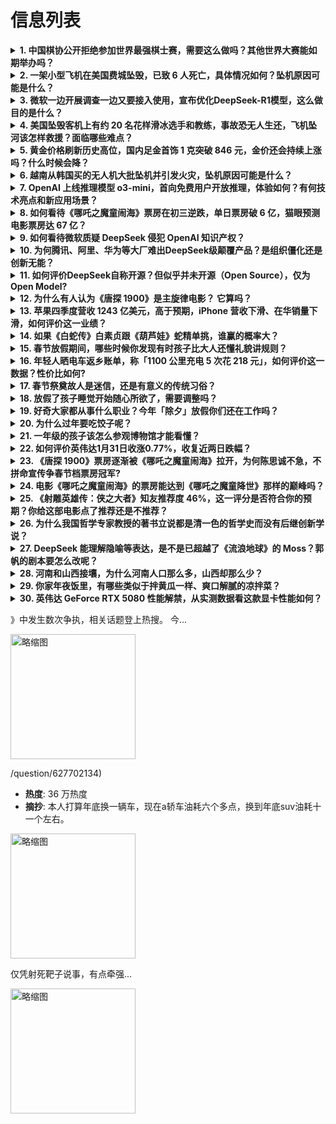 # 信息列表

<details>
<summary><b>1. 中国棋协公开拒绝参加世界最强棋士赛，需要这么做吗？其他世界大赛能如期举办吗？</b></summary>

- **地址**: [传送门](https://www.zhihu.com/question/10972427898)
- **热度**: 2241 万热度
- **摘抄**: 据韩媒1月28日报道，韩国棋院网站的2月对局日程表里，从2月5日到10日的世界最...

<img src="https://pic3.zhimg.com/50/v2-c0603c4594e816a13bd84f324fbe6cb4_b.jpg" alt="略缩图" width="200" />
</details>

<details>
<summary><b>2. 一架小型飞机在美国费城坠毁，已致 6 人死亡，具体情况如何？坠机原因可能是什么？</b></summary>

- **地址**: [传送门](https://www.zhihu.com/question/11010287743)
- **热度**: 386 万热度
- **摘抄**: 央视记者获悉，当地时间1月31日，美国一架承载两人的小型飞机从宾夕法尼亚州东北机...

<img src="https://pic1.zhimg.com/v2-c23262d61ca294492334d7fd3e22ded4_1440w.png" alt="略缩图" width="200" />
</details>

<details>
<summary><b>3. 微软一边开展调查一边又要接入使用，宣布优化DeepSeek-R1模型，这么做目的是什么？</b></summary>

- **地址**: [传送门](https://www.zhihu.com/question/10936295080)
- **热度**: 329 万热度
- **摘抄**: 微软今日发文，宣布推出针对 NPU 优化的 DeepSeek-R1。微软表示，首...

<img src="https://picx.zhimg.com/80/v2-dd96eb208299c821ed01d0e9e471eddc_1440w.webp?source=1def8aca" alt="略缩图" width="200" />
</details>

<details>
<summary><b>4. 美国坠毁客机上有约 20 名花样滑冰选手和教练，事故恐无人生还，飞机坠河该怎样救援？面临哪些难点？</b></summary>

- **地址**: [传送门](https://www.zhihu.com/question/10890733872)
- **热度**: 307 万热度
- **摘抄**: 当地时间1月30日，央视记者获悉，一匿名花样滑冰业内人士向美国媒体《华盛顿邮报》...

<img src="https://pic2.zhimg.com/50/v2-75da2f4507f9743ef872cc0505edcc63_b.jpg" alt="略缩图" width="200" />
</details>

<details>
<summary><b>5. 黄金价格刷新历史高位，国内足金首饰 1 克突破 846 元，金价还会持续上涨吗？什么时候会降？</b></summary>

- **地址**: [传送门](https://www.zhihu.com/question/10959365322)
- **热度**: 234 万热度
- **摘抄**: 1月30日，国际金价大幅上涨。截至1月31日10时，现货黄金最高涨至2799.8...

<img src="https://pic1.zhimg.com/v2-55e0d435a5ec7c72ff9eff186a0e9616_xl.jpg?source=57bbeac9" alt="略缩图" width="200" />
</details>

<details>
<summary><b>6. 越南从韩国买的无人机大批坠机并引发火灾，坠机原因可能是什么？</b></summary>

- **地址**: [传送门](https://www.zhihu.com/question/10958226573)
- **热度**: 229 万热度
- **摘抄**: 越南从韩国买的无人机，大批坠机并引发火灾，被迫取消除夕夜飞行表演视频标题-观察者...

<img src="https://pic2.zhimg.com/50/v2-bea80d0e328f868dbf3fe6aa6defd33f_b.jpg" alt="略缩图" width="200" />
</details>

<details>
<summary><b>7. OpenAI 上线推理模型 o3-mini，首向免费用户开放推理，体验如何？有何技术亮点和新应用场景？</b></summary>

- **地址**: [传送门](https://www.zhihu.com/question/10996967363)
- **热度**: 223 万热度
- **摘抄**: 想法？感受？体验？与R1的对比？ 新的应用场景？ 不足？ 当地时间1月31日，O...

<img src="https://picx.zhimg.com/80/v2-541e7885c91ad16131d3efac67a70f9e_1440w.webp?source=1def8aca" alt="略缩图" width="200" />
</details>

<details>
<summary><b>8. 如何看待《哪吒之魔童闹海》票房在初三逆跌，单日票房破 6 亿，猫眼预测电影票房达 67 亿？</b></summary>

- **地址**: [传送门](https://www.zhihu.com/question/10984636436)
- **热度**: 214 万热度
- **摘抄**: 1、与春节档整体电影质量有关？ 2、哪吒本身电影质量如何？ 3、从数据分析为何在...

<img src="https://pica.zhimg.com/80/v2-a7790914ff9a40d98dea3f5ee8270f7a_1440w.png" alt="略缩图" width="200" />
</details>

<details>
<summary><b>9. 如何看待微软质疑 DeepSeek 侵犯 OpenAI 知识产权？</b></summary>

- **地址**: [传送门](https://www.zhihu.com/question/10905321704)
- **热度**: 153 万热度
- **摘抄**: 据《金融时报》消息，OpenAI表示已经发现证据，证明DeepSeek利用他们的...

<img src="https://picx.zhimg.com/80/v2-47b81f574bf869b402237977af21e7c6_1440w.png" alt="略缩图" width="200" />
</details>

<details>
<summary><b>10. 为何腾讯、阿里、华为等大厂难出DeepSeek级颠覆产品？是组织僵化还是创新无能？</b></summary>

- **地址**: [传送门](https://www.zhihu.com/question/10737583884)
- **热度**: 146 万热度
- **摘抄**: 大厂是否因“大公司病”（层级冗余、KPI导向）扼杀颠覆性创新？对比DeepSee...

<img src="https://picx.zhimg.com/80/v2-51e78ee67561a2a770960f3bd90da22b_1440w.png" alt="略缩图" width="200" />
</details>

<details>
<summary><b>11. 如何评价DeepSeek自称开源？但似乎并未开源（Open Source），仅为Open Model?</b></summary>

- **地址**: [传送门](https://www.zhihu.com/question/10748172232)
- **热度**: 137 万热度
- **摘抄**: 我对开源的理解，最早源于Linux开源和CFD开源模型（如Open Foam），...

<img src="https://pic1.zhimg.com/50/v2-f6ba0d00b00996400d554ced72e96882_b.jpg" alt="略缩图" width="200" />
</details>

<details>
<summary><b>12. 为什么有人认为《唐探 1900》是主旋律电影？ 它算吗？</b></summary>

- **地址**: [传送门](https://www.zhihu.com/question/10896170353)
- **热度**: 127 万热度
- **摘抄**: 我完全没看出来啊？ 就大清镶黄旗死带刀侍卫求人说救中国。 但当时确实是八国联军啊...

<img src="https://picx.zhimg.com/v2-807d024dfa6d4de6ebb206f74c36e029_xl.jpg?source=57bbeac9" alt="略缩图" width="200" />
</details>

<details>
<summary><b>13. 苹果四季度营收 1243 亿美元，高于预期，iPhone 营收下滑、在华销量下滑，如何评价这一业绩？</b></summary>

- **地址**: [传送门](https://www.zhihu.com/question/10937175999)
- **热度**: 109 万热度
- **摘抄**: 去年年末重磅购物季所在的四季度，苹果凭借服务收入超预期两位数大增，创造了公司史上...

<img src="https://pica.zhimg.com/80/v2-3d9617f9511b4a3b3a4fe8072e873d40_1440w.webp?source=1def8aca" alt="略缩图" width="200" />
</details>

<details>
<summary><b>14. 如果《白蛇传》白素贞跟《葫芦娃》蛇精单挑，谁赢的概率大？</b></summary>

- **地址**: [传送门](https://www.zhihu.com/question/9752096601)
- **热度**: 68 万热度
- **摘抄**: 

<img src="https://pica.zhimg.com/50/v2-e53e9131831a587ae5fa80bdb487c6c6_b.jpg" alt="略缩图" width="200" />
</details>

<details>
<summary><b>15. 春节放假期间，哪些时候你发现有时孩子比大人还懂礼貌讲规则？</b></summary>

- **地址**: [传送门](https://www.zhihu.com/question/10301059663)
- **热度**: 68 万热度
- **摘抄**: 孩子看要大人骑小电动出去门口采购，马上把帽子递过去，要看着大人戴上。

<img src="https://picx.zhimg.com/80/v2-1ca69613c8d2264da4f111c40ae2a412_1440w.webp?source=1def8aca" alt="略缩图" width="200" />
</details>

<details>
<summary><b>16. 年轻人晒电车返乡账单，称「1100 公里充电 5 次花 218 元」，如何评价这一数据？性价比如何?</b></summary>

- **地址**: [传送门](https://www.zhihu.com/question/10811448552)
- **热度**: 60 万热度
- **摘抄**: 数据显示，2025年春运以来，全国高速公路新能源汽车日均流量685.46万辆，同...

<img src="https://pic3.zhimg.com/50/v2-11a7f498d456b2db950db53b04f8fde6_b.jpg" alt="略缩图" width="200" />
</details>

<details>
<summary><b>17. 春节祭奠故人是迷信，还是有意义的传统习俗？</b></summary>

- **地址**: [传送门](https://www.zhihu.com/question/10343081935)
- **热度**: 60 万热度
- **摘抄**: 比如上坟烧纸。

<img src="https://pic1.zhimg.com/80/v2-387f2d0ad0584f7ed77a976fda28d40c_1440w.webp?source=1def8aca" alt="略缩图" width="200" />
</details>

<details>
<summary><b>18. 放假了孩子睡觉开始随心所欲了，需要调整吗？</b></summary>

- **地址**: [传送门](https://www.zhihu.com/question/10159654228)
- **热度**: 60 万热度
- **摘抄**: 每天睡得晚，起的晚，中午也没有午觉。

<img src="https://picx.zhimg.com/80/v2-452b10e38dbc61f1bb09cf92234b3195_1440w.webp?source=1def8aca" alt="略缩图" width="200" />
</details>

<details>
<summary><b>19. 好奇大家都从事什么职业？今年「除夕」放假你们还在工作吗？</b></summary>

- **地址**: [传送门](https://www.zhihu.com/question/10705908980)
- **热度**: 59 万热度
- **摘抄**: 

<img src="https://picx.zhimg.com/80/v2-7c8cae3e3e20f89304ebc793ca7a54f3_1440w.webp?source=1def8aca" alt="略缩图" width="200" />
</details>

<details>
<summary><b>20. 为什么过年要吃饺子呢？</b></summary>

- **地址**: [传送门](https://www.zhihu.com/question/10584534658)
- **热度**: 59 万热度
- **摘抄**: 在寒假的时间轴上，新年必不可少，饺子也是餐桌上必不可少的美食，那么为什么过年要吃...

<img src="https://picx.zhimg.com/50/v2-d4f74859405b00daa3b56828fec3ab41_b.jpg" alt="略缩图" width="200" />
</details>

<details>
<summary><b>21. 一年级的孩子该怎么参观博物馆才能看懂？</b></summary>

- **地址**: [传送门](https://www.zhihu.com/question/9946818899)
- **热度**: 59 万热度
- **摘抄**: 一年级的孩子该怎么参观博物馆才能看懂？

<img src="https://pic1.zhimg.com/50/v2-67827e92d899230b0fd16d92e1d21312_b.jpg" alt="略缩图" width="200" />
</details>

<details>
<summary><b>22. 如何评价英伟达1月31日收涨0.77%，收复近两日跌幅？</b></summary>

- **地址**: [传送门](https://www.zhihu.com/question/10945038847)
- **热度**: 56 万热度
- **摘抄**: 英伟达在28日暴跌17%，29日大涨近9%，30日重新下跌4%，31日低开4%的...

<img src="https://pic2.zhimg.com/50/v2-7ad71fa7e18c3a4e66c78d27cd84a875_b.jpg" alt="略缩图" width="200" />
</details>

<details>
<summary><b>23. 《唐探  1900》票房逐渐被《哪吒之魔童闹海》拉开，为何陈思诚不急，不拼命宣传争春节档票房冠军?</b></summary>

- **地址**: [传送门](https://www.zhihu.com/question/10938295241)
- **热度**: 52 万热度
- **摘抄**: 虽然春节档大战刚开始，但是按照目前的票房形式，《唐探1900》和《哪吒之魔童闹海...

<img src="https://picx.zhimg.com/80/v2-37b7288688e57868e064e53df9f915ea_1440w.png" alt="略缩图" width="200" />
</details>

<details>
<summary><b>24. 电影《哪吒之魔童闹海》的票房能达到《哪吒之魔童降世》那样的巅峰吗？</b></summary>

- **地址**: [传送门](https://www.zhihu.com/question/10839439391)
- **热度**: 30 万热度
- **摘抄**: 《哪吒之魔童降世》票房破 50 亿了。

<img src="https://pic1.zhimg.com/80/v2-5565cbf20c762f1a351384a2190f7056_1440w.webp?source=1def8aca" alt="略缩图" width="200" />
</details>

<details>
<summary><b>25. 《射雕英雄传：侠之大者》知友推荐度 46%，这一评分是否符合你的预期？你给这部电影点了推荐还是不推荐？</b></summary>

- **地址**: [传送门](https://www.zhihu.com/question/10873935498)
- **热度**: 25 万热度
- **摘抄**: 看过春节档电影后，来知乎给对应作品点击「推荐/不推荐」并回答 #守护春节档看片知...

<img src="https://picx.zhimg.com/80/v2-8c3ddb3c28b41585b0f6a9ad956aaa07_1440w.webp?source=1def8aca" alt="略缩图" width="200" />
</details>

<details>
<summary><b>26. 为什么我国哲学专家教授的著书立说都是清一色的哲学史而没有后继创新学说？</b></summary>

- **地址**: [传送门](https://www.zhihu.com/question/10823368669)
- **热度**: 23 万热度
- **摘抄**: 如胡适的《中国哲学史大纲》，牟宗三的《心体与性体》，冯友兰的《中国哲学史》，梁漱...

<img src="https://picx.zhimg.com/d7bc852384d79f947b732facbff21f21_xl.jpg?source=57bbeac9" alt="略缩图" width="200" />
</details>

<details>
<summary><b>27. DeepSeek 能理解隐喻等表达，是不是已超越了《流浪地球》的 Moss？郭帆的剧本要怎么改呢？</b></summary>

- **地址**: [传送门](https://www.zhihu.com/question/10759667925)
- **热度**: 15 万热度
- **摘抄**: 

<img src="https://pic1.zhimg.com/80/v2-eb6db0f9b043c21423056318697e243e_1440w.png" alt="略缩图" width="200" />
</details>

<details>
<summary><b>28. 河南和山西接壤，为什么河南人口那么多，山西却那么少？</b></summary>

- **地址**: [传送门](https://www.zhihu.com/question/442348773)
- **热度**: 8 万热度
- **摘抄**: 

<img src="https://picx.zhimg.com/80/v2-5b14d07a730cd3968b88b0a21d26a675_1440w.webp?source=1def8aca" alt="略缩图" width="200" />
</details>

<details>
<summary><b>29. 你家年夜饭里，有哪些类似于拌黄瓜一样、爽口解腻的凉拌菜？</b></summary>

- **地址**: [传送门](https://www.zhihu.com/question/10071519488)
- **热度**: 8 万热度
- **摘抄**: 

<img src="https://pic4.zhimg.com/50/v2-998e76abb555f1f0edb11937aaec9885_b.jpg" alt="略缩图" width="200" />
</details>

<details>
<summary><b>30. 英伟达 GeForce RTX 5080 性能解禁，从实测数据看这款显卡性能如何？</b></summary>

- **地址**: [传送门](https://www.zhihu.com/question/10865628551)
- **热度**: 7 万热度
- **摘抄**: 

<img src="https://pic3.zhimg.com/50/v2-630d0dfba5b8ce648cf3a214b21fcfaa_b.jpg" alt="略缩图" width="200" />
</details>

》中发生数次争执，相关话题登上热搜。 今...

<img src="https://picx.zhimg.com/80/v2-7c9576e279f927900f96735e5a1fa9a9_1440w.png" alt="略缩图" width="200" />
</details>

/question/627702134)
- **热度**: 36 万热度
- **摘抄**: 本人打算年底换一辆车，现在a轿车油耗六个多点，换到年底suv油耗十一个左右。

<img src="https://pic4.zhimg.com/50/v2-92b9cf28bebee8ef7e97bff394af79b9_b.jpg" alt="略缩图" width="200" />
</details>

仅凭射死靶子说事，有点牵强...

<img src="https://picx.zhimg.com/80/v2-426b6e936a89c69768d484dcabb41c66_1440w.png" alt="略缩图" width="200" />
</details>

